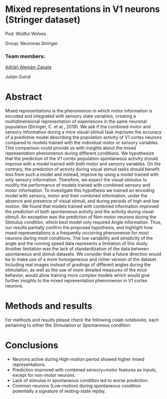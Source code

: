 # Mixed representations in V1 neurons (Stringer dataset)
Pod: Wistful Wolves 

Group: Neuronas Stringer

### Team members:

[Adrián Alemán-Zapata](https://github.com/Aleman-Z)

Julián Guiral

# Abstract
Mixed representations is the phenomenon in which motor information is encoded and integrated with sensory state variables, creating a multidimensional representation of experiences in the same neuronal population (Stringer, C. et al., 2019). We ask if the combined motor and sensory information during a mice visual-stimuli task improves the accuracy of a predictive model describing the population activity of V1 cortex neurons compared to models trained with the individual motor or sensory variables. This comparison could provide us with insights about the mixed representation phenomenon during different conditions. We hypothesize that the prediction of the V1 cortex population spontaneous activity should improve with a model trained with both motor and sensory variables. On the contrary, the prediction of activity during visual stimuli tasks should benefit less from such a model and instead, improve by using a model trained with only sensory information. Therefore, we expect the visual stimulus to modify the performance of models trained with combined sensory and motor information. To investigate this hypothesis we trained an encoding model with sensory, motor and their combined  information, under the absence and presence of visual stimuli, and during periods of high and low motion. We found that models trained with combined information improved the prediction of both spontaneous activity and the activity during visual stimuli. An exception was the prediction of Non-motor neurons during the Stimulus condition, which best model only required Angle information.  Thus, our results partially confirm the proposed hypothesis, and highlight how mxed-representations is a frequently occurring phenomenon for most neurons during most conditions. The low variability and simplicity of the angle and the running speed data represents a limitation of this study. Another limitation was the lack of standardization of the data between spontaneous and stimuli datasets. We consider that a future direction would be to make use of a more homogeneous and richer version of the dataset. Including real images instead of gradings of different angles during the stimulation, as well as the use of more detailed measures of the mice behavior, would allow training more complex models which would give further insights to the mixed representation phenomenon in V1 cortex neurons. 

# Methods and results
For methods and results please check the following colab notebooks, each pertaining to either the Stimulation or Spontaneous condition:


# Conclusions

- Neurons active during High-motion period showed higher mixed representations. 
- Prediction improved with combined sensory+motor features as inputs, except for non-motor neurons.  
- Lack of stimulus in spontaneous condition led to worse prediction.
- Common neurons (Low-motion) during spontaneous condition potentially a signature of resting-state replay.  
